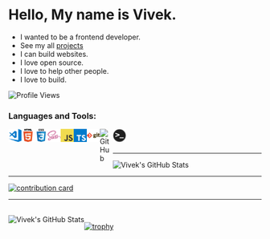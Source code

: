 # Hello, My name is Vivek.

- I wanted to be a frontend developer.
- See my all [projects](https://github.com/vivek80801?tab=repositories)
- I can build websites.
- I love open source.
- I love to help other people.
- I love to build.

![Profile Views](https://komarev.com/ghpvc/?username=vivek80801&label=Profile%20Views)

### Languages and Tools:

<img align="left" alt="Visual Studio Code" width="26px" src="https://raw.githubusercontent.com/github/explore/80688e429a7d4ef2fca1e82350fe8e3517d3494d/topics/visual-studio-code/visual-studio-code.png" />
<img align="left" alt="HTML5" width="26px" src="https://raw.githubusercontent.com/github/explore/80688e429a7d4ef2fca1e82350fe8e3517d3494d/topics/html/html.png" />
<img align="left" alt="CSS3" width="26px" src="https://raw.githubusercontent.com/github/explore/80688e429a7d4ef2fca1e82350fe8e3517d3494d/topics/css/css.png" />
<img align="left" alt="Sass" width="26px" src="https://raw.githubusercontent.com/github/explore/80688e429a7d4ef2fca1e82350fe8e3517d3494d/topics/sass/sass.png" />
<img align="left" alt="JavaScript" width="26px" src="https://raw.githubusercontent.com/github/explore/80688e429a7d4ef2fca1e82350fe8e3517d3494d/topics/javascript/javascript.png" />
<img align="left" alt="JavaScript" width="26px" src="https://raw.githubusercontent.com/github/explore/80688e429a7d4ef2fca1e82350fe8e3517d3494d/topics/typescript/typescript.png" />
<img align="left" alt="Git" width="26px" src="https://raw.githubusercontent.com/github/explore/80688e429a7d4ef2fca1e82350fe8e3517d3494d/topics/git/git.png" />
<img align="left" alt="GitHub" width="26px" src="https://github.githubassets.com/images/modules/logos_page/GitHub-Mark.png" />
<img align="left" alt="Terminal" width="26px" src="https://raw.githubusercontent.com/github/explore/80688e429a7d4ef2fca1e82350fe8e3517d3494d/topics/terminal/terminal.png" />

<br />
<br />

---

![Vivek's GitHub Stats](https://github-readme-stats.vercel.app/api?username=vivek80801&show_icons=true&hide_border=true&theme=chartreuse-dark)

---


[![contribution card](https://github-readme-streak-stats.herokuapp.com/?user=vivek80801&theme=dark)](contributions)

---

<br/>

  <img align="left" alt="Vivek's GitHub Stats" src="https://github-readme-stats.vercel.app/api/top-langs/?username=vivek80801&layout=compact&theme=chartreuse-dark&hide_border=true" />


[![trophy](https://github-profile-trophy.vercel.app/?username=vivek80801&theme=dracula&row=2&column=3)](https://github.com/ryo-ma/github-profile-trophy)
